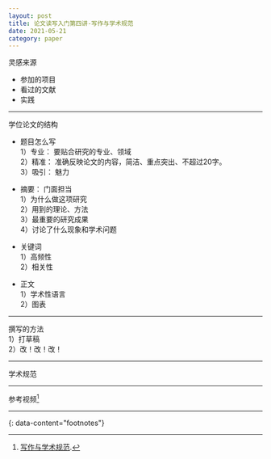 ```yaml
---
layout: post
title: 论文读写入门第四讲-写作与学术规范
date: 2021-05-21
category: paper
---
```


灵感来源  

* 参加的项目  
* 看过的文献  
* 实践  

***

学位论文的结构

* 题目怎么写  
1）专业： 要贴合研究的专业、领域  
2）精准： 准确反映论文的内容，简洁、重点突出、不超过20字。  
3）吸引： 魅力  

* 摘要： 门面担当  
1）为什么做这项研究  
2）用到的理论、方法  
3）最重要的研究成果  
4）讨论了什么现象和学术问题  

* 关键词  
1）高频性  
2）相关性  

* 正文  
1）学术性语言  
2）图表  


***

撰写的方法  
1）打草稿  
2）改！改！改！  

***

学术规范

***

参考视频[^1]  

---
{: data-content="footnotes"}

[^1]: [写作与学术规范](https://www.bilibili.com/video/BV1Eh411S76a?p=4). 